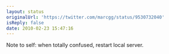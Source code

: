```yaml
---
layout: status
originalUrl: 'https://twitter.com/marcgg/status/9530732040'
isReply: false
date: 2010-02-23 15:47:16
---
```


Note to self: when totally confused, restart local server.
